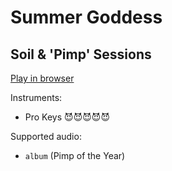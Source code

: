 # Summer Goddess

## Soil & 'Pimp' Sessions


[Play in browser](http://pages.cs.wisc.edu/~tolly/customs/soil-and-pimp-sessions/summer-goddess)

Instruments:

  * Pro Keys 😈😈😈😈😈

Supported audio:

  * `album` (Pimp of the Year)

